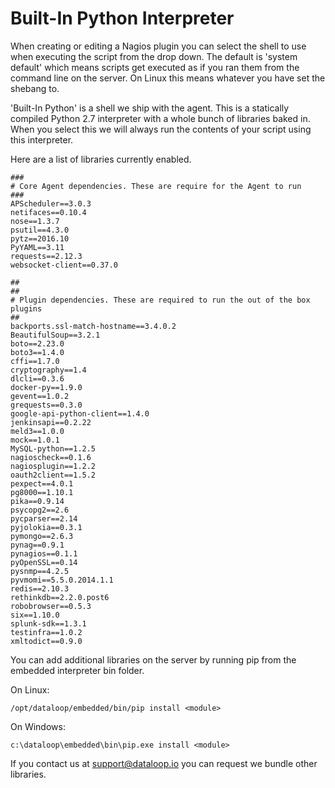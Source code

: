 # Built-In Python Interpreter

When creating or editing a Nagios plugin you can select the shell to use when executing the script from the drop down. The default is 'system default' which means scripts get executed as if you ran them from the command line on the server. On Linux this means whatever you have set the shebang to.

'Built-In Python' is a shell we ship with the agent. This is a statically compiled Python 2.7 interpreter with a whole bunch of libraries baked in. When you select this we will always run the contents of your script using this interpreter.

Here are a list of libraries currently enabled.

```
###
# Core Agent dependencies. These are require for the Agent to run
###
APScheduler==3.0.3
netifaces==0.10.4
nose==1.3.7
psutil==4.3.0
pytz==2016.10
PyYAML==3.11
requests==2.12.3
websocket-client==0.37.0
```

```
##
##
# Plugin dependencies. These are required to run the out of the box plugins
##
backports.ssl-match-hostname==3.4.0.2
BeautifulSoup==3.2.1
boto==2.23.0
boto3==1.4.0
cffi==1.7.0
cryptography==1.4
dlcli==0.3.6
docker-py==1.9.0
gevent==1.0.2
grequests==0.3.0
google-api-python-client==1.4.0
jenkinsapi==0.2.22
meld3==1.0.0
mock==1.0.1
MySQL-python==1.2.5
nagioscheck==0.1.6
nagiosplugin==1.2.2
oauth2client==1.5.2
pexpect==4.0.1
pg8000==1.10.1
pika==0.9.14
psycopg2==2.6
pycparser==2.14
pyjolokia==0.3.1
pymongo==2.6.3
pynag==0.9.1
pynagios==0.1.1
pyOpenSSL==0.14
pysnmp==4.2.5
pyvmomi==5.5.0.2014.1.1
redis==2.10.3
rethinkdb==2.2.0.post6
robobrowser==0.5.3
six==1.10.0
splunk-sdk==1.3.1
testinfra==1.0.2
xmltodict==0.9.0
```

You can add additional libraries on the server by running pip from the embedded interpreter bin folder.

On Linux:

```
/opt/dataloop/embedded/bin/pip install <module>
```

On Windows:

```
c:\dataloop\embedded\bin\pip.exe install <module>
```

If you contact us at <support@dataloop.io> you can request we bundle other libraries.
